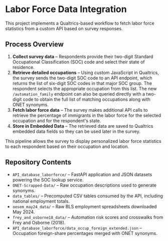 # Labor Force Data Integration

This project implements a Qualtrics-based workflow to fetch labor force statistics from a custom API based on survey responses.

## Process Overview

1. **Collect survey data** – Respondents provide their two-digit Standard Occupational Classification (SOC) code and select their state of residence.
2. **Retrieve detailed occupations** – Using custom JavaScript in Qualtrics, the survey sends the two-digit SOC code to an API endpoint, which returns the list of six-digit SOC codes in that major SOC group. The respondent selects the appropriate occupation from this list.
   The new `/automation_family` endpoint can also be queried directly with a two-digit code to obtain the full list of matching occupations along with ONET synonyms.
3. **Fetch labor force data** – The survey makes additional API calls to retrieve the percentage of immigrants in the labor force for the selected occupation and for the respondent's state.
4. **Store in Embedded Data** – The retrieved data are saved to Qualtrics embedded data fields so they can be used later in the survey.

This pipeline allows the survey to display personalized labor force statistics to each respondent based on their occupation and location.

## Repository Contents

 - `API_database_laborforce/` – FastAPI application and JSON datasets powering the SOC lookup service.
- `ONET-Scrapped-Data/` – Raw occupation descriptions used to generate synonyms.
- `data_tables/` – Precomputed CSV tables consumed by the API, including national employment totals.
- `oesem_may24_data/` – Raw BLS employment spreadsheets downloaded May 2024.
- `frey_and_osborne18_data/` – Automation risk scores and crosswalks from Frey and Osborne (2018).
- `API_database_laborforce/data_occup_foreign_extended.json` – Occupation foreign-share percentages merged with ONET synonyms.
